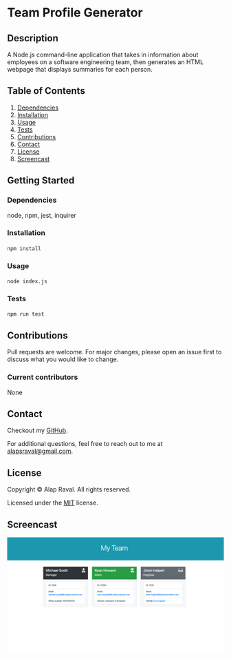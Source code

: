 # Team Profile Generator

## Description

A Node.js command-line application that takes in information about employees on a software engineering team, then generates an HTML webpage that displays summaries for each person.

## Table of Contents
1. [Dependencies](#dependencies)
2. [Installation](#installation)
3. [Usage](#usage)
4. [Tests](#tests)
5. [Contributions](#contributions)
6. [Contact](#contact)
7. [License](#license)
8. [Screencast](#screencast)

## Getting Started
### Dependencies
node, npm, jest, inquirer

### Installation
`npm install`

### Usage
`node index.js`

### Tests
`npm run test`

## Contributions
Pull requests are welcome. For major changes, please open an issue first to discuss what you would like to change.

### Current contributors
None 

## Contact
Checkout my [GitHub](https://github.com/alapsraval).

For additional questions, feel free to reach out to me at alapsraval@gmail.com.

## License
Copyright &copy; Alap Raval. All rights reserved.

Licensed under the [MIT](https://opensource.org/licenses/MIT) license.

## Screencast

[![Team Profile Generator](/screenshot.png)](https://youtu.be/gFS165XjitA)